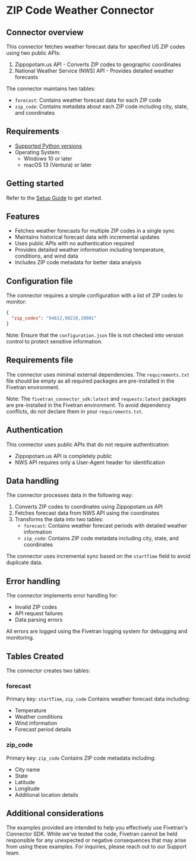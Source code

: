 # ZIP Code Weather Connector

## Connector overview

This connector fetches weather forecast data for specified US ZIP codes using two public APIs:
1. Zippopotam.us API - Converts ZIP codes to geographic coordinates
2. National Weather Service (NWS) API - Provides detailed weather forecasts

The connector maintains two tables:
- `forecast`: Contains weather forecast data for each ZIP code
- `zip_code`: Contains metadata about each ZIP code including city, state, and coordinates

## Requirements

* [Supported Python versions](https://github.com/fivetran/fivetran_connector_sdk/blob/main/README.md#requirements)   
* Operating System:  
  * Windows 10 or later  
  * macOS 13 (Ventura) or later

## Getting started

Refer to the [Setup Guide](https://fivetran.com/docs/connectors/connector-sdk/setup-guide) to get started.

## Features

* Fetches weather forecasts for multiple ZIP codes in a single sync
* Maintains historical forecast data with incremental updates
* Uses public APIs with no authentication required
* Provides detailed weather information including temperature, conditions, and wind data
* Includes ZIP code metadata for better data analysis

## Configuration file

The connector requires a simple configuration with a list of ZIP codes to monitor:

```json
{
  "zip_codes": "94612,90210,10001"
}
```

Note: Ensure that the `configuration.json` file is not checked into version control to protect sensitive information.

## Requirements file

The connector uses minimal external dependencies. The `requirements.txt` file should be empty as all required packages are pre-installed in the Fivetran environment.

Note: The `fivetran_connector_sdk:latest` and `requests:latest` packages are pre-installed in the Fivetran environment. To avoid dependency conflicts, do not declare them in your `requirements.txt`.

## Authentication

This connector uses public APIs that do not require authentication:
- Zippopotam.us API is completely public
- NWS API requires only a User-Agent header for identification

## Data handling

The connector processes data in the following way:
1. Converts ZIP codes to coordinates using Zippopotam.us API
2. Fetches forecast data from NWS API using the coordinates
3. Transforms the data into two tables:
   - `forecast`: Contains weather forecast periods with detailed weather information
   - `zip_code`: Contains ZIP code metadata including city, state, and coordinates

The connector uses incremental sync based on the `startTime` field to avoid duplicate data.

## Error handling

The connector implements error handling for:
- Invalid ZIP codes
- API request failures
- Data parsing errors

All errors are logged using the Fivetran logging system for debugging and monitoring.

## Tables Created

The connector creates two tables:

### forecast
Primary key: `startTime`, `zip_code`
Contains weather forecast data including:
- Temperature
- Weather conditions
- Wind information
- Forecast period details

### zip_code
Primary key: `zip_code`
Contains ZIP code metadata including:
- City name
- State
- Latitude
- Longitude
- Additional location details

## Additional considerations

The examples provided are intended to help you effectively use Fivetran's Connector SDK. While we've tested the code, Fivetran cannot be held responsible for any unexpected or negative consequences that may arise from using these examples. For inquiries, please reach out to our Support team. 